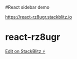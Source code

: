 #React sidebar demo

https://react-rz8ugr.stackblitz.io

# react-rz8ugr

[Edit on StackBlitz ⚡️](https://stackblitz.com/edit/react-rz8ugr)
